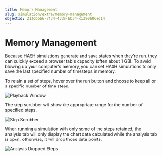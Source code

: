 ```yaml
---
title: Memory Management
slug: simulation/extra/memory-management
objectId: 213cbbb6-7434-433d-bb34-c1390606ed14
---
```


# Memory Management

Because HASH simulations generate and save states when they’re run, they can quickly exceed a browser tab's capacity (often about 1 GB). To avoid blowing up your computer's memory, you can set HASH simulations to only save the last specified number of timesteps in memory.

To retain a set of steps, hover over the run button and choose to keep all or a specific number of time steps.

![Playback Window](https://cdn-us1.hash.ai/site/docs/playback.png)

The step scrubber will show the appropriate range for the number of specified steps.

![Step Scrubber](https://cdn-us1.hash.ai/site/docs/step-scrubber-memory.png)

When running a simulation with only some of the steps retained, the analysis tab will only display the chart data calculated while the analysis tab is open; otherwise, it will drop those data points.

![Analysis Dropped Steps](https://cdn-us1.hash.ai/site/docs/analysis-dropped-steps.png)